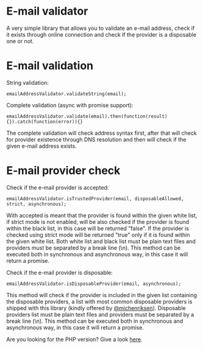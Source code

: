 # E-mail validator

A very simple library that allows you to validate an e-mail address, check if it exists through online connection and check if the provider is a disposable one or not.

# E-mail validation

String validation:

`emailAddressValidator.validateString(email);`

Complete validation (async with promise support):

`emailAddressValidator.validate(email).then(function(result){}).catch(function(error)){}`

The complete validation will check address syntax first, after that will check for provider existence through DNS resolution and then will check if the given e-mail address exists.

# E-mail provider check

Check if the e-mail provider is accepted:

`emailAddressValidator.isTrustedProvider(email, disposableAllowed, strict, asynchronous);`

With accepted is meant that the provider is found within the given white list, if strict mode is not enabled, will be also checked if the provider is found within the black list, in this case will be returned "false".
If the provider is checked using strict mode will be returned "true" only if it is found within the given white list.
Both white list and black list must be plain text files and providers must be separated by a break line (\n).
This method can be executed both in synchronous and asynchronous way, in this case it will return a promise.

Check if the e-mail provider is disposable:

`emailAddressValidator.isDisposableProvider(email, asynchronous);`

This method will check if the provider is included in the given list containing the disposable providers, a list with most common disposable providers is shipped with this library (kindly offered by [@michenriksen](https://gist.github.com/michenriksen/8710649)).
Disposable providers list must be plain text files and providers must be separated by a break line (\n).
This method can be executed both in synchronous and asynchronous way, in this case it will return a promise.

Are you looking for the PHP version? Give a look [here](https://github.com/RyanJ93/php-email-address-validator).